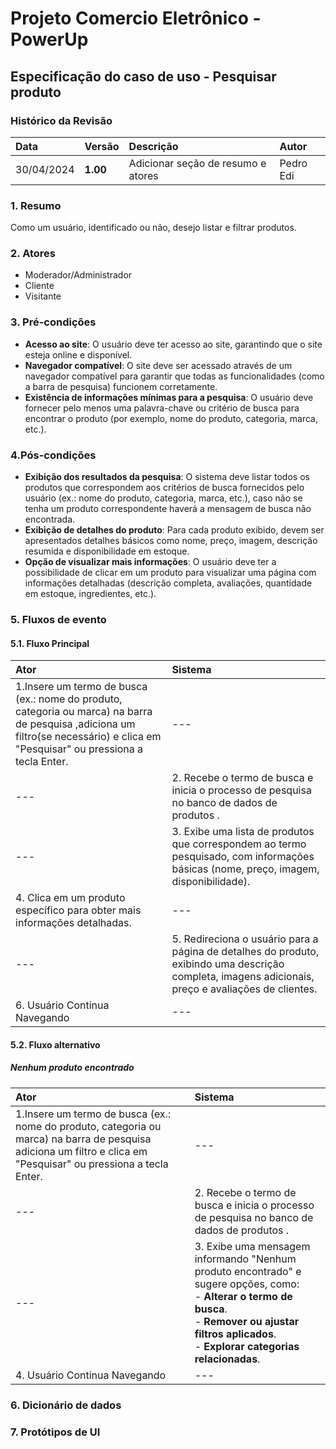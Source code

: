 # Projeto Comercio Eletrônico - PowerUp

## Especificação do caso de uso - Pesquisar produto

### Histórico da Revisão
|  Data  | Versão | Descrição | Autor |
|:-------|:-------|:----------|:------|
| 30/04/2024 | **1.00** | Adicionar seção de resumo e atores | Pedro Edi |


### 1. Resumo 
Como um usuário, identificado ou não, desejo listar e filtrar produtos.

### 2. Atores
- Moderador/Administrador
- Cliente
- Visitante

### 3. Pré-condições
 - **Acesso ao site**: O usuário deve ter acesso ao site, garantindo que o site esteja online e disponível.
- **Navegador compatível**: O site deve ser acessado através de um navegador compatível para garantir que todas as funcionalidades (como a barra de pesquisa) funcionem corretamente.
- **Existência de informações mínimas para a pesquisa**: O usuário deve fornecer pelo menos uma palavra-chave ou critério de busca para encontrar o produto (por exemplo, nome do produto, categoria, marca, etc.).

### 4.Pós-condições
  - **Exibição dos resultados da pesquisa**: O sistema deve listar todos os produtos que correspondem aos critérios de busca fornecidos pelo usuário (ex.: nome do produto, categoria, marca, etc.), caso não se tenha um produto correspondente haverá a mensagem de busca não encontrada.
  - **Exibição de detalhes do produto**: Para cada produto exibido, devem ser apresentados detalhes básicos como nome, preço, imagem, descrição resumida e disponibilidade em estoque.
  - **Opção de visualizar mais informações**: O usuário deve ter a possibilidade de clicar em um produto para visualizar uma página com informações detalhadas (descrição completa, avaliações, quantidade em estoque, ingredientes, etc.).

### 5. Fluxos de evento

#### 5.1. Fluxo Principal

|  Ator  | Sistema |
|:-------|:------- |
| 1.Insere um termo de busca (ex.: nome do produto, categoria ou marca) na barra de pesquisa ,adiciona um filtro(se necessário) e clica em "Pesquisar" ou pressiona a tecla Enter. | --- |
| --- | 2. Recebe o termo de busca e inicia o processo de pesquisa no banco de dados de produtos . |
| --- | 3. Exibe uma lista de produtos que correspondem ao termo pesquisado, com informações básicas (nome, preço, imagem, disponibilidade).|
| 4.  Clica em um produto específico para obter mais informações detalhadas.| --- |
| --- | 5. Redireciona o usuário para a página de detalhes do produto, exibindo uma descrição completa, imagens adicionais, preço e avaliações de clientes.|
| 6. Usuário Continua Navegando | --- |

#### 5.2. Fluxo alternativo
##### Nenhum produto encontrado

|  Ator  | Sistema |
|:-------|:------- |
| 1.Insere um termo de busca (ex.: nome do produto, categoria ou marca) na barra de pesquisa adiciona um filtro e clica em "Pesquisar" ou pressiona a tecla Enter. | --- |
| --- | 2. Recebe o termo de busca e inicia o processo de pesquisa no banco de dados de produtos . |
|--- | 3. Exibe uma mensagem informando "Nenhum produto encontrado" e sugere opções, como:<br> - **Alterar o termo de busca**.<br> - **Remover ou ajustar filtros aplicados**.<br> - **Explorar categorias relacionadas**. |
| 4. Usuário Continua Navegando | --- |


### 6. Dicionário de dados

### 7. Protótipos de UI

